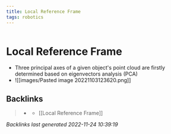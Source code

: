 ```yaml
---
title: Local Reference Frame
tags: robotics 
---
```

```toc
```
# Local Reference Frame
- Three principal axes of a given object's point cloud are firstly determined based on eigenvectors analysis (PCA)
- ![[images/Pasted image 20221103123620.png]]

## Backlinks

> - [](journals/2022-11-03.md)
>   - [[Local Reference Frame]]

_Backlinks last generated 2022-11-24 10:39:19_
